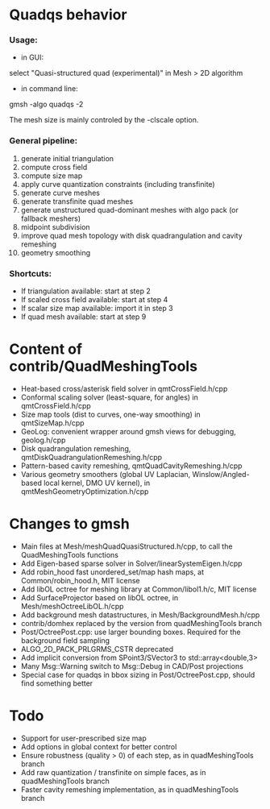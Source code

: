 # Quadqs behavior

### Usage:

- in GUI:

select "Quasi-structured quad (experimental)" in Mesh > 2D algorithm

- in command line:

gmsh -algo quadqs -2 <other options>

The mesh size is mainly controled by the -clscale option.

### General pipeline:

1. generate initial triangulation
2. compute cross field
3. compute size map 
4. apply curve quantization constraints (including transfinite)
5. generate curve meshes
6. generate transfinite quad meshes
7. generate unstructured quad-dominant meshes with algo pack (or fallback meshers)
8. midpoint subdivision
9. improve quad mesh topology with disk quadrangulation and cavity remeshing
10. geometry smoothing

### Shortcuts:

- If triangulation available: start at step 2
- If scaled cross field available: start at step 4
- If scalar size map available: import it in step 3
- If quad mesh available: start at step 9


# Content of contrib/QuadMeshingTools

- Heat-based cross/asterisk field solver in qmtCrossField.h/cpp
- Conformal scaling solver (least-square, for angles) in qmtCrossField.h/cpp
- Size map tools (dist to curves, one-way smoothing) in qmtSizeMap.h/cpp
- GeoLog: convenient wrapper around gmsh views for debugging, geolog.h/cpp
- Disk quadrangulation remeshing, qmtDiskQuadrangulationRemeshing.h/cpp
- Pattern-based cavity remeshing, qmtQuadCavityRemeshing.h/cpp
- Various geometry smoothers (global UV Laplacian, Winslow/Angled-based local kernel, DMO UV kernel), in qmtMeshGeometryOptimization.h/cpp


# Changes to gmsh

- Main files at Mesh/meshQuadQuasiStructured.h/cpp, to call the QuadMeshingTools functions
- Add Eigen-based sparse solver in Solver/linearSystemEigen.h/cpp
- Add robin_hood fast unordered_set/map hash maps, at Common/robin_hood.h, MIT license
- Add libOL octree for meshing library at Common/libol1.h/c, MIT license
- Add SurfaceProjector based on libOL octree, in Mesh/meshOctreeLibOL.h/cpp
- Add background mesh datastructures, in Mesh/BackgroundMesh.h/cpp
- contrib/domhex replaced by the version from quadMeshingTools branch
- Post/OctreePost.cpp: use larger bounding boxes. Required for the background field sampling
- ALGO_2D_PACK_PRLGRMS_CSTR deprecated
- Add implicit conversion from SPoint3/SVector3 to std::array<double,3>
- Many Msg::Warning switch to Msg::Debug in CAD/Post projections
- Special case for quadqs in bbox sizing in Post/OctreePost.cpp, should find something better

# Todo

- Support for user-prescribed size map
- Add options in global context for better control
- Ensure robustness (quality > 0) of each step, as in quadMeshingTools branch
- Add raw quantization / transfinite on simple faces, as in quadMeshingTools branch
- Faster cavity remeshing implementation, as in quadMeshingTools branch



